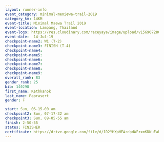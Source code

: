 ```yaml
---
layout: runner-info 
event_category: minimal-meniewa-trail-2019 
category_km: 14KM 
event-title: Minimal Maewa Trail 2019 
event-location: Lampang, Thailand 
event-logo: https://res.cloudinary.com/raceyaya/image/upload/v1569072805/logo/minimal-trail_ktnvsp.jpg 
event-date:  14-Jul-19 
checkpoint-name2: W1 (T-2) 
checkpoint-name3: FINISH (T-4) 
checkpoint-name4: 
checkpoint-name5: 
checkpoint-name6: 
checkpoint-name7: 
checkpoint-name8: 
checkpoint-name9: 
overall_rank: 83
gender_rank: 25
bib: 140298
first_name: Kethkanok
last_name: Paprasert
gender: F

start: Sun, 06-15-00 am
checkpoint2: Sun, 07-17-32 am
checkpoint3: Sun, 09-05-55 am
finish: 2-50-55
status: FINISHER
certificate: https://drive.google.com/file/d/1D2YHXpHEArdpdWFrxmKDKuFaEv4MIid7/view?usp=sharing
---
```

